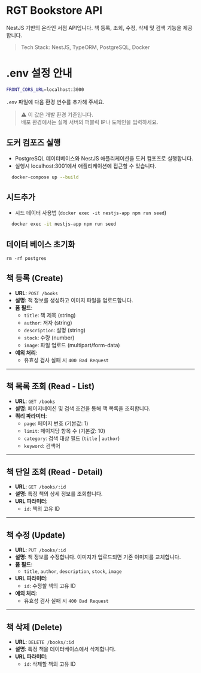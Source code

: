 # RGT Bookstore API

NestJS 기반의 온라인 서점 API입니다. 책 등록, 조회, 수정, 삭제 및 검색 기능을 제공합니다.

> Tech Stack: NestJS, TypeORM, PostgreSQL, Docker

# .env 설정 안내
```bash
FRONT_CORS_URL=localhost:3000
```
`.env` 파일에 다음 환경 변수를 추가해 주세요.
> ⚠️ 이 값은 개발 환경 기준입니다.  
> 배포 환경에서는 실제 서버의 퍼블릭 IP나 도메인을 입력하세요.

## 도커 컴포즈 실행
- PostgreSQL 데이터베이스와 NestJS 애플리케이션을 도커 컴포즈로 실행합니다.
- 실행시 localhost:3001에서 애플리케이션에 접근할 수 있습니다.
```bash
  docker-compose up --build 
```

## 시드추가

- 시드 데이터 사용법 (`docker exec -it nestjs-app npm run seed`)

```bash
  docker exec -it nestjs-app npm run seed
```
## 데이터 베이스 초기화

```
rm -rf postgres
```

## 책 등록 (Create)

- **URL**: `POST /books`
- **설명**: 책 정보를 생성하고 이미지 파일을 업로드합니다.
- **폼 필드**:
    - `title`: 책 제목 (string)
    - `author`: 저자 (string)
    - `description`: 설명 (string)
    - `stock`: 수량 (number)
    - `image`: 파일 업로드 (multipart/form-data)
- **예외 처리**:
    - 유효성 검사 실패 시 `400 Bad Request`

---

## 책 목록 조회 (Read - List)

- **URL**: `GET /books`
- **설명**: 페이지네이션 및 검색 조건을 통해 책 목록을 조회합니다.
- **쿼리 파라미터**:
    - `page`: 페이지 번호 (기본값: 1)
    - `limit`: 페이지당 항목 수 (기본값: 10)
    - `category`: 검색 대상 필드 (`title` | `author`)
    - `keyword`: 검색어

---

## 책 단일 조회 (Read - Detail)

- **URL**: `GET /books/:id`
- **설명**: 특정 책의 상세 정보를 조회합니다.
- **URL 파라미터**:
    - `id`: 책의 고유 ID

---

## 책 수정 (Update)

- **URL**: `PUT /books/:id`
- **설명**: 책 정보를 수정합니다. 이미지가 업로드되면 기존 이미지를 교체합니다.
- **폼 필드**:
    - `title`, `author`, `description`, `stock`, `image`
- **URL 파라미터**:
    - `id`: 수정할 책의 고유 ID
- **예외 처리**:
    - 유효성 검사 실패 시 `400 Bad Request`

---

## 책 삭제 (Delete)

- **URL**: `DELETE /books/:id`
- **설명**: 특정 책을 데이터베이스에서 삭제합니다.
- **URL 파라미터**:
    - `id`: 삭제할 책의 고유 ID
